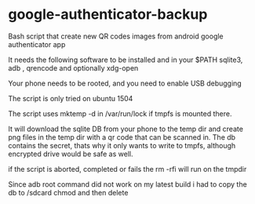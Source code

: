 # google-authenticator-backup
Bash script that create new QR codes images from android google authenticator app

It needs the following software to be installed and in your $PATH sqlite3, adb , qrencode and optionally xdg-open

Your phone needs to be rooted, and you need to enable USB debugging

The script is only tried on ubuntu 1504

The script uses mktemp -d in /var/run/lock  if tmpfs is mounted there. 

It will download the sqlite DB from your phone to the temp dir and create png files in the temp dir with a qr code that can be scanned in. 
The db contains the secret,  thats why it only wants to write to tmpfs, although encrypted drive would be safe as well. 

if the script is aborted, completed or fails the rm -rfi will run on the tmpdir

Since adb root command did not work on my latest build i had to copy the db to /sdcard chmod and then delete
